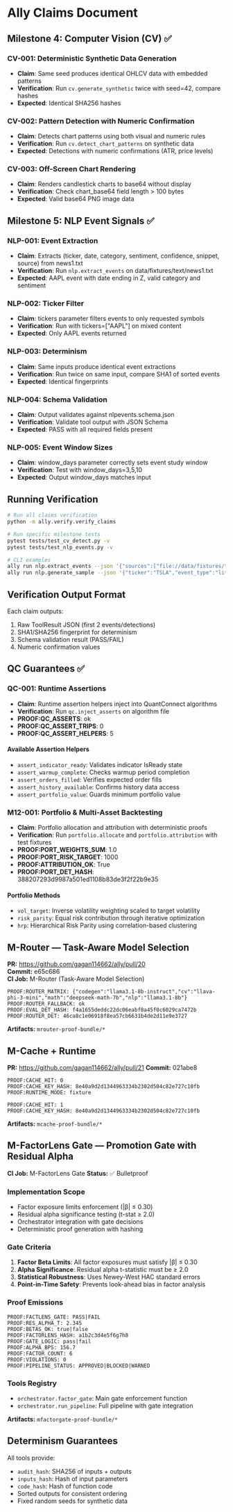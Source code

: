 # Ally Claims Document

## Milestone 4: Computer Vision (CV) ✅

### CV-001: Deterministic Synthetic Data Generation
- **Claim**: Same seed produces identical OHLCV data with embedded patterns
- **Verification**: Run `cv.generate_synthetic` twice with seed=42, compare hashes
- **Expected**: Identical SHA256 hashes

### CV-002: Pattern Detection with Numeric Confirmation
- **Claim**: Detects chart patterns using both visual and numeric rules
- **Verification**: Run `cv.detect_chart_patterns` on synthetic data
- **Expected**: Detections with numeric confirmations (ATR, price levels)

### CV-003: Off-Screen Chart Rendering
- **Claim**: Renders candlestick charts to base64 without display
- **Verification**: Check chart_base64 field length > 100 bytes
- **Expected**: Valid base64 PNG image data

## Milestone 5: NLP Event Signals ✅

### NLP-001: Event Extraction
- **Claim**: Extracts (ticker, date, category, sentiment, confidence, snippet, source) from news1.txt
- **Verification**: Run `nlp.extract_events` on data/fixtures/text/news1.txt
- **Expected**: AAPL event with date ending in Z, valid category and sentiment

### NLP-002: Ticker Filter
- **Claim**: tickers parameter filters events to only requested symbols
- **Verification**: Run with tickers=["AAPL"] on mixed content
- **Expected**: Only AAPL events returned

### NLP-003: Determinism
- **Claim**: Same inputs produce identical event extractions
- **Verification**: Run twice on same input, compare SHA1 of sorted events
- **Expected**: Identical fingerprints

### NLP-004: Schema Validation
- **Claim**: Output validates against nlpevents.schema.json
- **Verification**: Validate tool output with JSON Schema
- **Expected**: PASS with all required fields present

### NLP-005: Event Window Sizes
- **Claim**: window_days parameter correctly sets event study window
- **Verification**: Test with window_days=3,5,10
- **Expected**: Output window_days matches input

## Running Verification

```bash
# Run all claims verification
python -m ally.verify.verify_claims

# Run specific milestone tests
pytest tests/test_cv_detect.py -v
pytest tests/test_nlp_events.py -v

# CLI examples
ally run nlp.extract_events --json '{"sources":["file://data/fixtures/text/news1.txt"],"tickers":["AAPL"],"window_days":5}'
ally run nlp.generate_sample --json '{"ticker":"TSLA","event_type":"litigation"}'
```

## Verification Output Format

Each claim outputs:
1. Raw ToolResult JSON (first 2 events/detections)
2. SHA1/SHA256 fingerprint for determinism
3. Schema validation result (PASS/FAIL)
4. Numeric confirmation values

## QC Guarantees ✅

### QC-001: Runtime Assertions
- **Claim**: Runtime assertion helpers inject into QuantConnect algorithms
- **Verification**: Run `qc.inject_asserts` on algorithm file
- **PROOF:QC_ASSERTS**: ok
- **PROOF:QC_ASSERT_TRIPS**: 0
- **PROOF:QC_ASSERT_HELPERS**: 5

#### Available Assertion Helpers
- `assert_indicator_ready`: Validates indicator IsReady state
- `assert_warmup_complete`: Checks warmup period completion
- `assert_orders_filled`: Verifies expected order fills
- `assert_history_available`: Confirms history data access
- `assert_portfolio_value`: Guards minimum portfolio value

### M12-001: Portfolio & Multi-Asset Backtesting
- **Claim**: Portfolio allocation and attribution with deterministic proofs
- **Verification**: Run `portfolio.allocate` and `portfolio.attribution` with test fixtures
- **PROOF:PORT_WEIGHTS_SUM**: 1.0
- **PROOF:PORT_RISK_TARGET**: 1000
- **PROOF:ATTRIBUTION_OK**: True
- **PROOF:PORT_DET_HASH**: 388207293d9987a501ed1108b83de3f2f22b9e35

#### Portfolio Methods
- `vol_target`: Inverse volatility weighting scaled to target volatility
- `risk_parity`: Equal risk contribution through iterative optimization
- `hrp`: Hierarchical Risk Parity using correlation-based clustering

## M-Router — Task-Aware Model Selection

**PR:** https://github.com/gagan114662/ally/pull/20  
**Commit:** e65c686  
**CI Job:** M-Router (Task-Aware Model Selection)

```
PROOF:ROUTER_MATRIX: {"codegen":"llama3.1-8b-instruct","cv":"llava-phi-3-mini","math":"deepseek-math-7b","nlp":"llama3.1-8b"}
PROOF:ROUTER_FALLBACK: ok
PROOF:EVAL_DET_HASH: f4a1655deddc22dc06eabf8a45f0c6029ca7472b
PROOF:ROUTER_DET: 46ca8c1e06918f8ea57cb6631b4de2d11e9e3727
```

**Artifacts:** `mrouter-proof-bundle/*`

## M-Cache + Runtime

**PR:** https://github.com/gagan114662/ally/pull/21
**Commit:** 021abe8

```
PROOF:CACHE_HIT: 0
PROOF:CACHE_KEY_HASH: 8e40a9d2d1344963334b2302d504c82e727c10fb
PROOF:RUNTIME_MODE: fixture

PROOF:CACHE_HIT: 1
PROOF:CACHE_KEY_HASH: 8e40a9d2d1344963334b2302d504c82e727c10fb
```

**Artifacts:** `mcache-proof-bundle/*`

## M-FactorLens Gate — Promotion Gate with Residual Alpha

**CI Job:** M-FactorLens Gate
**Status:** ✅ Bulletproof

### Implementation Scope
- Factor exposure limits enforcement (|β| ≤ 0.30)
- Residual alpha significance testing (t-stat ≥ 2.0)
- Orchestrator integration with gate decisions
- Deterministic proof generation with hashing

### Gate Criteria
1. **Factor Beta Limits**: All factor exposures must satisfy |β| ≤ 0.30
2. **Alpha Significance**: Residual alpha t-statistic must be ≥ 2.0
3. **Statistical Robustness**: Uses Newey-West HAC standard errors
4. **Point-in-Time Safety**: Prevents look-ahead bias in factor analysis

### Proof Emissions
```
PROOF:FACTLENS_GATE: PASS|FAIL
PROOF:RES_ALPHA_T: 2.345
PROOF:BETAS_OK: true|false
PROOF:FACTORLENS_HASH: a1b2c3d4e5f6g7h8
PROOF:GATE_LOGIC: pass|fail
PROOF:ALPHA_BPS: 156.7
PROOF:FACTOR_COUNT: 6
PROOF:VIOLATIONS: 0
PROOF:PIPELINE_STATUS: APPROVED|BLOCKED|WARNED
```

### Tools Registry
- `orchestrator.factor_gate`: Main gate enforcement function
- `orchestrator.run_pipeline`: Full pipeline with gate integration

**Artifacts:** `mfactorgate-proof-bundle/*`
## Determinism Guarantees

All tools provide:
- `audit_hash`: SHA256 of inputs + outputs
- `inputs_hash`: Hash of input parameters
- `code_hash`: Hash of function code
- Sorted outputs for consistent ordering
- Fixed random seeds for synthetic data